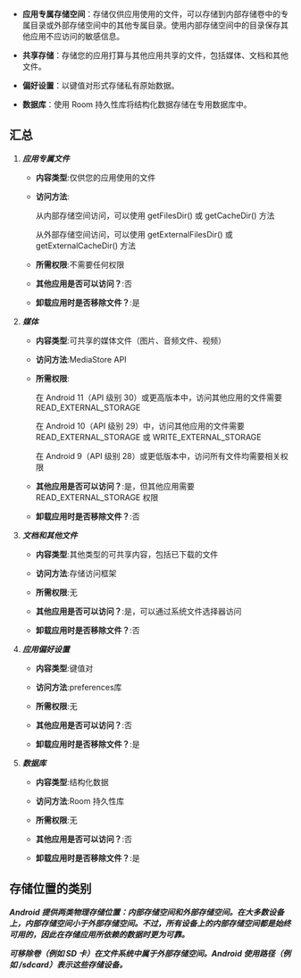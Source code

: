 
- **应用专属存储空间**：存储仅供应用使用的文件，可以存储到内部存储卷中的专属目录或外部存储空间中的其他专属目录。使用内部存储空间中的目录保存其他应用不应访问的敏感信息。

- **共享存储**：存储您的应用打算与其他应用共享的文件，包括媒体、文档和其他文件。

- **偏好设置**：以键值对形式存储私有原始数据。

- **数据库**：使用 Room 持久性库将结构化数据存储在专用数据库中。

## 汇总
1. ***应用专属文件***
    - **内容类型**:仅供您的应用使用的文件

    - **访问方法**:

        从内部存储空间访问，可以使用 getFilesDir() 或 getCacheDir() 方法

        从外部存储空间访问，可以使用 getExternalFilesDir() 或 getExternalCacheDir() 方法

    - **所需权限**:不需要任何权限

    - **其他应用是否可以访问？**:否

     - **卸载应用时是否移除文件？**:是
     
2. ***媒体***
    - **内容类型**:可共享的媒体文件（图片、音频文件、视频）

    - **访问方法**:MediaStore API

    - **所需权限**:
    
        在 Android 11（API 级别 30）或更高版本中，访问其他应用的文件需要 READ_EXTERNAL_STORAGE

        在 Android 10（API 级别 29）中，访问其他应用的文件需要 READ_EXTERNAL_STORAGE 或 WRITE_EXTERNAL_STORAGE

        在 Android 9（API 级别 28）或更低版本中，访问所有文件均需要相关权限

    - **其他应用是否可以访问？**:是，但其他应用需要 READ_EXTERNAL_STORAGE 权限

     - **卸载应用时是否移除文件？**:否   
    
3. ***文档和其他文件***
    - **内容类型**:其他类型的可共享内容，包括已下载的文件

    - **访问方法**:存储访问框架

    - **所需权限**:无

    - **其他应用是否可以访问？**:是，可以通过系统文件选择器访问

     - **卸载应用时是否移除文件？**:否  

4. ***应用偏好设置***
    - **内容类型**:键值对

    - **访问方法**:preferences库

    - **所需权限**:无

    - **其他应用是否可以访问？**:否

     - **卸载应用时是否移除文件？**:是  

5. ***数据库***
    - **内容类型**:结构化数据

    - **访问方法**:Room 持久性库

    - **所需权限**:无

    - **其他应用是否可以访问？**:否

     - **卸载应用时是否移除文件？**:是       

## 存储位置的类别   
***Android 提供两类物理存储位置：内部存储空间和外部存储空间。在大多数设备上，内部存储空间小于外部存储空间。不过，所有设备上的内部存储空间都是始终可用的，因此在存储应用所依赖的数据时更为可靠。***  

***可移除卷（例如 SD 卡）在文件系统中属于外部存储空间。Android 使用路径（例如 /sdcard）表示这些存储设备。*** 